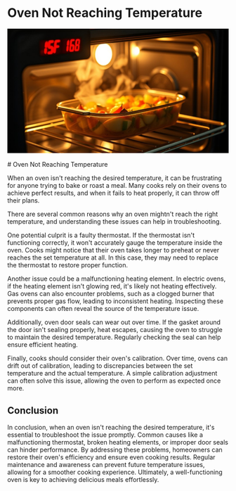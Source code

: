 <h1> Oven Not Reaching Temperature
 </h1><p><img src="/images/oven_failure_to_heat.jpg"></p># Oven Not Reaching Temperature

When an oven isn't reaching the desired temperature, it can be frustrating for anyone trying to bake or roast a meal. Many cooks rely on their ovens to achieve perfect results, and when it fails to heat properly, it can throw off their plans.

There are several common reasons why an oven mightn't reach the right temperature, and understanding these issues can help in troubleshooting.

One potential culprit is a faulty thermostat. If the thermostat isn't functioning correctly, it won't accurately gauge the temperature inside the oven. Cooks might notice that their oven takes longer to preheat or never reaches the set temperature at all. In this case, they may need to replace the thermostat to restore proper function.

Another issue could be a malfunctioning heating element. In electric ovens, if the heating element isn't glowing red, it's likely not heating effectively. Gas ovens can also encounter problems, such as a clogged burner that prevents proper gas flow, leading to inconsistent heating. Inspecting these components can often reveal the source of the temperature issue.

Additionally, oven door seals can wear out over time. If the gasket around the door isn't sealing properly, heat escapes, causing the oven to struggle to maintain the desired temperature. Regularly checking the seal can help ensure efficient heating.

Finally, cooks should consider their oven's calibration. Over time, ovens can drift out of calibration, leading to discrepancies between the set temperature and the actual temperature. A simple calibration adjustment can often solve this issue, allowing the oven to perform as expected once more.

## Conclusion

In conclusion, when an oven isn't reaching the desired temperature, it's essential to troubleshoot the issue promptly. Common causes like a malfunctioning thermostat, broken heating elements, or improper door seals can hinder performance. By addressing these problems, homeowners can restore their oven's efficiency and ensure even cooking results. Regular maintenance and awareness can prevent future temperature issues, allowing for a smoother cooking experience. Ultimately, a well-functioning oven is key to achieving delicious meals effortlessly.
